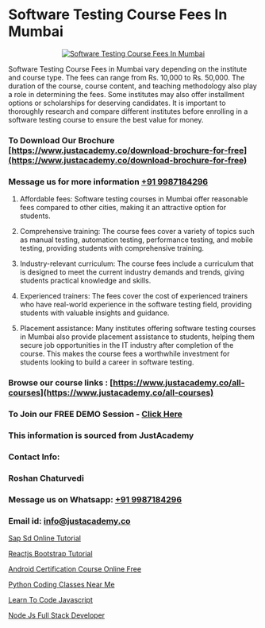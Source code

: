 # Software Testing Course Fees In Mumbai

<p align="center">
  <a href="https://justacademy.co/program-detail/software-testing">
    <img src="https://justacademy.co/storage2/program_images/1704700438.webp" alt="Software Testing Course Fees In Mumbai">
  </a>
</p>


Software Testing Course Fees in Mumbai vary depending on the institute and course type. The fees can range from Rs. 10,000 to Rs. 50,000. The duration of the course, course content, and teaching methodology also play a role in determining the fees. Some institutes may also offer installment options or scholarships for deserving candidates. It is important to thoroughly research and compare different institutes before enrolling in a software testing course to ensure the best value for money.
### To Download Our Brochure [https://www.justacademy.co/download-brochure-for-free](https://www.justacademy.co/download-brochure-for-free)
### Message us for more information [+91 9987184296](https://api.whatsapp.com/send?phone=919987184296)
1) Affordable fees: Software testing courses in Mumbai offer reasonable fees compared to other cities, making it an attractive option for students.

2) Comprehensive training: The course fees cover a variety of topics such as manual testing, automation testing, performance testing, and mobile testing, providing students with comprehensive training.

3) Industry-relevant curriculum: The course fees include a curriculum that is designed to meet the current industry demands and trends, giving students practical knowledge and skills.

4) Experienced trainers: The fees cover the cost of experienced trainers who have real-world experience in the software testing field, providing students with valuable insights and guidance.

5) Placement assistance: Many institutes offering software testing courses in Mumbai also provide placement assistance to students, helping them secure job opportunities in the IT industry after completion of the course. This makes the course fees a worthwhile investment for students looking to build a career in software testing.

### Browse our course links : [https://www.justacademy.co/all-courses](https://www.justacademy.co/all-courses) 
### To Join our FREE DEMO Session - [Click Here](https://www.justacademy.co/register-for-course-demo)


### This information is sourced from JustAcademy
### Contact Info:
### Roshan Chaturvedi
### Message us on Whatsapp: [+91 9987184296](https://api.whatsapp.com/send?phone=919987184296)
### Email id: [info@justacademy.co](mailto:info@justacademy.co)
                
[Sap Sd Online Tutorial](https://www.linkedin.com/pulse/sap-sd-online-tutorial-justacademy-chandigarh-8uv5e?trackingId=LKWemyxsQV5McWKSXlS7qg%3D%3D&lipi=urn%3Ali%3Apage%3Ad_flagship3_company_admin%3BXEu5pmfJRhGyaD1FCv74Lw%3D%3D)

[Reactjs Bootstrap Tutorial](https://www.linkedin.com/pulse/reactjs-bootstrap-tutorial-justacademy-belfast-0fjpe?trackingId=iLu%2BI%2B73AlEKI%2BhgcnHeCw%3D%3D&lipi=urn%3Ali%3Apage%3Ad_flagship3_company_admin%3BZ5ESut9VQxyQx%2BjF%2F1FLaA%3D%3D)

[Android Certification Course Online Free](https://medium.com/@akanshapatil/android-certification-course-online-free-cb084a810e29)

[Python Coding Classes Near Me](https://medium.com/@justacademytraining/python-coding-classes-near-me-f04b96a0e1f8)

[Learn To Code Javascript](https://justacademyin.github.io/Articles/Learn-To-Code-Javascript)

[Node Js Full Stack Developer](https://justacademyin.github.io/Articles/Node-Js-Full-Stack-Developer)

